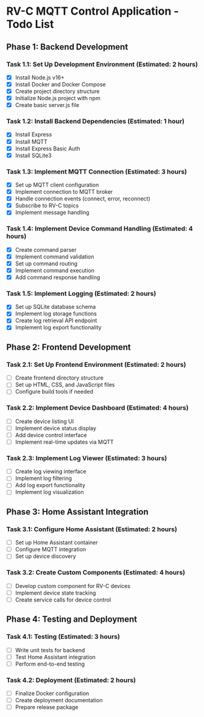 # RV-C MQTT Control Application - Todo List

## Phase 1: Backend Development

### Task 1.1: Set Up Development Environment (Estimated: 2 hours)

- [x] Install Node.js v16+
- [x] Install Docker and Docker Compose
- [x] Create project directory structure
- [x] Initialize Node.js project with npm
- [x] Create basic server.js file

### Task 1.2: Install Backend Dependencies (Estimated: 1 hour)

- [x] Install Express
- [x] Install MQTT
- [x] Install Express Basic Auth
- [x] Install SQLite3

### Task 1.3: Implement MQTT Connection (Estimated: 3 hours)

- [x] Set up MQTT client configuration
- [x] Implement connection to MQTT broker
- [x] Handle connection events (connect, error, reconnect)
- [x] Subscribe to RV-C topics
- [x] Implement message handling

### Task 1.4: Implement Device Command Handling (Estimated: 4 hours)

- [x] Create command parser
- [x] Implement command validation
- [x] Set up command routing
- [x] Implement command execution
- [x] Add command response handling

### Task 1.5: Implement Logging (Estimated: 2 hours)

- [x] Set up SQLite database schema
- [x] Implement log storage functions
- [x] Create log retrieval API endpoint
- [x] Implement log export functionality

## Phase 2: Frontend Development

### Task 2.1: Set Up Frontend Environment (Estimated: 2 hours)

- [ ] Create frontend directory structure
- [ ] Set up HTML, CSS, and JavaScript files
- [ ] Configure build tools if needed

### Task 2.2: Implement Device Dashboard (Estimated: 4 hours)

- [ ] Create device listing UI
- [ ] Implement device status display
- [ ] Add device control interface
- [ ] Implement real-time updates via MQTT

### Task 2.3: Implement Log Viewer (Estimated: 3 hours)

- [ ] Create log viewing interface
- [ ] Implement log filtering
- [ ] Add log export functionality
- [ ] Implement log visualization

## Phase 3: Home Assistant Integration

### Task 3.1: Configure Home Assistant (Estimated: 2 hours)

- [ ] Set up Home Assistant container
- [ ] Configure MQTT integration
- [ ] Set up device discovery

### Task 3.2: Create Custom Components (Estimated: 4 hours)

- [ ] Develop custom component for RV-C devices
- [ ] Implement device state tracking
- [ ] Create service calls for device control

## Phase 4: Testing and Deployment

### Task 4.1: Testing (Estimated: 3 hours)

- [ ] Write unit tests for backend
- [ ] Test Home Assistant integration
- [ ] Perform end-to-end testing

### Task 4.2: Deployment (Estimated: 2 hours)

- [ ] Finalize Docker configuration
- [ ] Create deployment documentation
- [ ] Prepare release package
